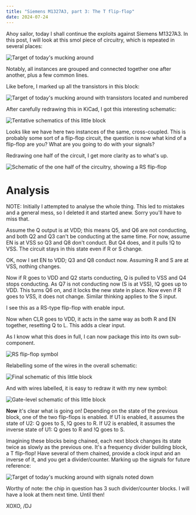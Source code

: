 ```yaml
---
title: "Siemens M1327A3, part 3: The T flip-flop"
date: 2024-07-24
---
```


Ahoy sailor, today I shall continue the exploits against Siemens M1327A3. In this post, I will look at this smol piece of circuitry, which is repeated in several places:

![Target of today's mucking around](/blarg/assets/20240724/target.jpg)

Notably, all instances are grouped and connected together one after another, plus a few common lines.

Like before, I marked up all the transistors in this block:

![Target of today's mucking around with transistors located and numbered](/blarg/assets/20240724/target-markedup.jpg)

After carefully redrawing this in KiCad, I got this interesting schematic:

![Tentative schematics of this little block](/blarg/assets/20240724/schematic-tentative.png)

Looks like we have here two instances of the same, cross-coupled. This is probably some sort of a flip-flop circuit, the question is now what kind of a flip-flop are you? What are you going to do with your signals?

Redrawing one half of the circuit, I get more clarity as to what's up.

![Schematic of the one half of the circuitry, showing a RS flip-flop](/blarg/assets/20240724/gated-rs-ff.png)

# Analysis

NOTE: Initially I attempted to analyse the whole thing. This led to mistakes and a general mess, so I deleted it and started anew. Sorry you'll have to miss that.

Assume the Q output is at VDD; this means Q5, and Q6 are not conducting, and both Q2 and Q3 can't be conducting at the same time. For now, assume EN is at VSS so Q3 and Q8 don't conduct. But Q4 does, and it pulls !Q to VSS. The circuit stays in this state even if R or S change.

OK, now I set EN to VDD; Q3 and Q8 conduct now. Assuming R and S are at VSS, nothing changes.

Now if R goes to VDD and Q2 starts conducting, Q is pulled to VSS and Q4 stops conducting. As Q7 is not conducting now (S is at VSS), !Q goes up to VDD. This turns Q6 on, and it locks the new state in place. Now even if R goes to VSS, it does not change. Similar thinking applies to the S input.

I see this as a RS-type flip-flop with enable input.

Now when CLR goes to VDD, it acts in the same way as both R and EN together, resetting Q to L. This adds a clear input.

As I know what this does in full, I can now package this into its own sub-component.

![RS flip-flop symbol](/blarg/assets/20240724/rs-ff-symbol.png)

Relabelling some of the wires in the overall schematic:

![Final schematic of this little block](/blarg/assets/20240724/schematic-final.png)

And with wires labelled, it is easy to redraw it with my new symbol:

![Gate-level schematic of this little block](/blarg/assets/20240724/schematic-block.png)

**Now** it's clear what is going on! Depending on the state of the previous block, one of the two flip-flops is enabled. If U1 is enabled, it assumes the state of U2: Q goes to S, !Q goes to R. If U2 is enabled, it assumes the inverse state of U1: Q goes to R and !Q goes to S.

Imagining these blocks being chained, each next block changes its state twice as slowly as the previous one. It's a frequency divider building block, a T flip-flop! Have several of them chained, provide a clock input and an inverse of it, and you get a divider/counter. Marking up the signals for future reference:

![Target of today's mucking around with signals noted down](/blarg/assets/20240724/target-markedup-final.jpg)

Worthy of note: the chip in question has 3 such divider/counter blocks. I will have a look at them next time. Until then!

XOXO,
/DJ
